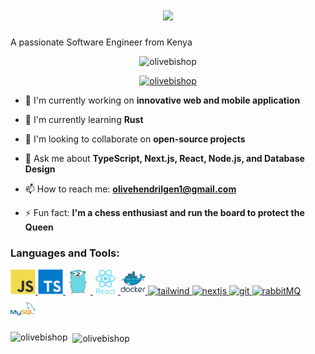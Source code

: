 <h1 align="center">
  <img src="https://readme-typing-svg.herokuapp.com/?lines=Hello,+👋;I'm+Olive+Bishop&center=true&size=30">
</h1
  
<h3 align="center">A passionate Software Engineer from Kenya</h3>

<p align="center">
  <img src="https://komarev.com/ghpvc/?username=olivebishop&label=Profile%20views&color=0e75b6&style=flat" alt="olivebishop" />
</p>
<p align="center">
  <a href="https://github.com/ryo-ma/github-profile-trophy">
    <img src="https://github-profile-trophy.vercel.app/?username=olivebishop&theme=darkhub&no-frame=true&row=1&column=7" alt="olivebishop" />
  </a>
</p>

- 🔭 I'm currently working on **innovative web and mobile application**

- 🌱 I'm currently learning **Rust**

- 👯 I'm looking to collaborate on **open-source projects**

- 💬 Ask me about **TypeScript, Next.js, React, Node.js, and Database Design**

- 📫 How to reach me: **olivehendrilgen1@gmail.com**

- ⚡ Fun fact: **I'm a chess enthusiast and run the board to protect the Queen**
<h3 align="left">Languages and Tools:</h3>
<p align="left">
  <a href="https://developer.mozilla.org/en-US/docs/Web/JavaScript" target="_blank" rel="noreferrer">
    <img src="https://raw.githubusercontent.com/devicons/devicon/master/icons/javascript/javascript-original.svg" alt="javascript" width="40" height="40"/>
  </a>
  <a href="https://www.typescriptlang.org/" target="_blank" rel="noreferrer">
    <img src="https://raw.githubusercontent.com/devicons/devicon/master/icons/typescript/typescript-original.svg" alt="typescript" width="40" height="40"/>
  </a>
  <a href="https://golang.org" target="_blank" rel="noreferrer">
    <img src="https://raw.githubusercontent.com/devicons/devicon/master/icons/go/go-original.svg" alt="go" width="40" height="40"/>
  </a>
  <a href="https://reactjs.org/" target="_blank" rel="noreferrer">
    <img src="https://raw.githubusercontent.com/devicons/devicon/master/icons/react/react-original-wordmark.svg" alt="react" width="40" height="40"/>
  </a>
  <a href="https://www.docker.com/" target="_blank" rel="noreferrer">
    <img src="https://raw.githubusercontent.com/devicons/devicon/master/icons/docker/docker-original-wordmark.svg" alt="docker" width="40" height="40"/>
  </a>
  <a href="https://tailwindcss.com/" target="_blank" rel="noreferrer">
    <img src="https://www.vectorlogo.zone/logos/tailwindcss/tailwindcss-icon.svg" alt="tailwind" width="40" height="40"/>
  </a>
  <a href="https://nextjs.org/" target="_blank" rel="noreferrer"> 
  <img src="https://cdn.jsdelivr.net/gh/devicons/devicon@latest/icons/nextjs/nextjs-original.svg" alt="nextjs" width="40" height="40" />        
  </a>
  <a href="https://git-scm.com/" target="_blank" rel="noreferrer">
    <img src="https://www.vectorlogo.zone/logos/git-scm/git-scm-icon.svg" alt="git" width="40" height="40"/>
  </a>
  <a href="https://www.rabbitmq.com" target="_blank" rel="noreferrer">
    <img src="https://www.vectorlogo.zone/logos/rabbitmq/rabbitmq-icon.svg" alt="rabbitMQ" width="40" height="40"/>
  </a>
  <a href="https://www.mysql.com/" target="_blank" rel="noreferrer">
    <img src="https://raw.githubusercontent.com/devicons/devicon/master/icons/mysql/mysql-original-wordmark.svg" alt="mysql" width="40" height="40"/>
  </a>
</p>



<p>
  <img align="left" src="https://github-readme-stats.vercel.app/api/top-langs?username=olivebishop&show_icons=true&locale=en&layout=compact&theme=radical" alt="olivebishop" />
</p>

<p>&nbsp;
  <img align="center" src="https://github-readme-stats.vercel.app/api?username=olivebishop&show_icons=true&locale=en&theme=radical" alt="olivebishop" />
</p>



